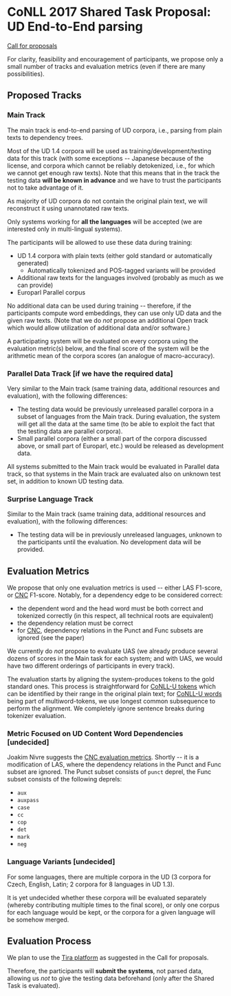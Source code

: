 # CoNLL 2017 Shared Task Proposal: UD End-to-End parsing

[Call for proposals](http://www.conll.org/cfprop-sharedtask-2017)

For clarity, feasibility and encouragement of participants,
we propose only a small number of tracks and evaluation metrics
(even if there are many possibilities).


## Proposed Tracks


### Main Track

The main track is end-to-end parsing of UD corpora,
i.e., parsing from plain texts to dependency trees.

Most of the UD 1.4 corpora will be used as training/development/testing
data for this track (with some exceptions -- Japanese because of the license,
and corpora which cannot be reliably detokenized, i.e., for which we cannot
get enough raw texts).
Note that this means that in the track the testing data **will be known in
advance** and we have to trust the participants not to take advantage of it.

As majority of UD corpora do not contain the original plain text, we will
reconstruct it using unannotated raw texts.

Only systems working for **all the languages** will be accepted (we are
interested only in multi-lingual systems).

The participants will be allowed to use these data during training:

- UD 1.4 corpora with plain texts (either gold standard or automatically generated)
    - Automatically tokenized and POS-tagged variants will be provided
- Additional raw texts for the languages involved (probably as much as we can provide)
- Europarl Parallel corpus

No additional data can be used during training -- therefore, if the participants
compute word embeddings, they can use only UD data and the given raw texts.
(Note that we do *not* propose
an additional Open track which would allow utilization of additional data and/or
software.)

A participating system will be evaluated on every corpora using the evaluation
metric(s) below, and the final score of the system will be the arithmetic
mean of the corpora scores (an analogue of macro-accuracy).


### Parallel Data Track [if we have the required data]

Very similar to the Main track (same training data, additional resources
and evaluation), with the following differences:

- The testing data would be previously unreleased parallel corpora in a subset
  of languages from the Main track. During evaluation, the system will get all the
  data at the same time (to be able to exploit the fact that the testing data are
  parallel corpora).
- Small parallel corpora (either a small part of the corpora discussed above,
  or small part of Europarl, etc.) would be released as development data.

All systems submitted to the Main track would be evaluated in Parallel data
track, so that systems in the Main track are evaluated also on unknown test set,
in addition to known UD testing data.


### Surprise Language Track

Similar to the Main track (same training data, additional resources and
evaluation), with the following differences:

- The testing data will be in previously unreleased languages, unknown to the
  participants until the evaluation. No development data will be provided.


## Evaluation Metrics

We propose that only one evaluation metrics is used -- either LAS
F1-score, or [CNC](http://stp.lingfil.uu.se/~nivre/docs/udeval-cl.pdf) F1-score.
Notably, for a dependency edge to be considered correct:

- the dependent word and the head word must be both correct and tokenized
  correctly (in this respect, all technical roots are equivalent)
- the dependency relation must be correct
- for [CNC](http://stp.lingfil.uu.se/~nivre/docs/udeval-cl.pdf), dependency
  relations in the Punct and Func subsets are ignored (see the paper)

We currently do *not* propose to evaluate UAS (we already produce several
dozens of scores in the Main task for each system; and with UAS, we would have
two different orderings of participants in every track).

The evaluation starts by aligning the system-produces tokens to the
gold standard ones. This process is straightforward for
[CoNLL-U tokens](http://universaldependencies.org/format.html#words-and-tokens)
which can be identified by their range in the original plain text;
for [CoNLL-U words](http://universaldependencies.org/format.html#words-and-tokens)
being part of multiword-tokens, we use longest common subsequence to perform the
alignment. We completely ignore sentence breaks during tokenizer evaluation.

### Metric Focused on UD Content Word Dependencies [undecided]

Joakim Nivre suggests the [CNC evaluation metrics](http://stp.lingfil.uu.se/~nivre/docs/udeval-cl.pdf).
Shortly -- it is a modification of LAS, where the dependency relations
in the Punct and Func subset are ignored. The Punct subset consists of
`punct` deprel, the Func subset consists of the following deprels:

- `aux`
- `auxpass`
- `case`
- `cc`
- `cop`
- `det`
- `mark`
- `neg`

### Language Variants [undecided]

For some languages, there are multiple corpora in the UD (3 corpora for Czech, English,
Latin; 2 corpora for 8 languages in UD 1.3).

It is yet undecided whether these corpora will be evaluated separately (whereby
contributing multiple times to the final score), or only one corpus for each language
would be kept, or the corpora for a given language will be somehow merged.


## Evaluation Process

We plan to use the [Tira platform](http://www.tira.io/) as suggested in the Call
for proposals.

Therefore, the participants will **submit the systems**, not parsed data,
allowing us _not_ to give the testing data beforehand (only after
the Shared Task is evaluated).
